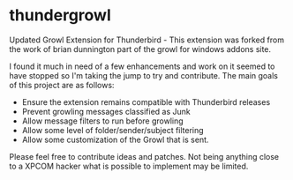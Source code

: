 thundergrowl
============

Updated Growl Extension for Thunderbird - This extension was forked from the work of brian dunnington part of the growl for windows addons site.

I found it much in need of a few enhancements and work on it seemed to have stopped so I'm taking the jump to try and contribute. The main goals of this project are as follows:

+  Ensure the extension remains compatible with Thunderbird releases
+  Prevent growling messages classified as Junk
+  Allow message filters to run before growling
+  Allow some level of folder/sender/subject filtering
+  Allow some customization of the Growl that is sent.


Please feel free to contribute ideas and patches. Not being anything close to a XPCOM hacker what is possible to implement may be limited.